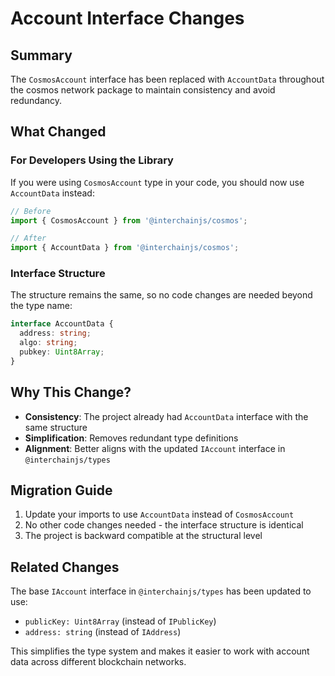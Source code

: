 # Account Interface Changes

## Summary
The `CosmosAccount` interface has been replaced with `AccountData` throughout the cosmos network package to maintain consistency and avoid redundancy.

## What Changed

### For Developers Using the Library

If you were using `CosmosAccount` type in your code, you should now use `AccountData` instead:

```typescript
// Before
import { CosmosAccount } from '@interchainjs/cosmos';

// After
import { AccountData } from '@interchainjs/cosmos';
```

### Interface Structure
The structure remains the same, so no code changes are needed beyond the type name:

```typescript
interface AccountData {
  address: string;
  algo: string;
  pubkey: Uint8Array;
}
```

## Why This Change?
- **Consistency**: The project already had `AccountData` interface with the same structure
- **Simplification**: Removes redundant type definitions
- **Alignment**: Better aligns with the updated `IAccount` interface in `@interchainjs/types`

## Migration Guide

1. Update your imports to use `AccountData` instead of `CosmosAccount`
2. No other code changes needed - the interface structure is identical
3. The project is backward compatible at the structural level

## Related Changes
The base `IAccount` interface in `@interchainjs/types` has been updated to use:
- `publicKey: Uint8Array` (instead of `IPublicKey`)
- `address: string` (instead of `IAddress`)

This simplifies the type system and makes it easier to work with account data across different blockchain networks.